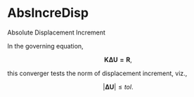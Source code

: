 # AbsIncreDisp

Absolute Displacement Increment

In the governing equation,

$$
\mathbf{K\Delta{}U=R},
$$

this converger tests the norm of displacement increment, viz.,

$$
\left|\mathbf{\Delta{}U}\right|\leqslant{}tol.
$$
